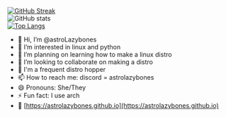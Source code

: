 [![GitHub Streak](https://streak-stats.demolab.com?user=astrolazybones&theme=catppuccin-mocha)](https://git.io/streak-stats)
<br>
![GitHub stats](https://github-readme-stats.vercel.app/api?username=astrolazybones&show_icons=true&theme=catppuccin_mocha)
<br>
[![Top Langs](https://github-readme-stats.vercel.app/api/top-langs/?username=astrolazybones&layout=pie&theme=catppuccin_mocha)](https://github.com/anuraghazra/github-readme-stats)
- 👋 Hi, I’m @astroLazybones
- 👀 I’m interested in linux and python
- 🌱 I’m planning on learning how to make a linux distro 
- 💞️ I’m looking to collaborate on making a distro
- 🦗 I'm a frequent distro hopper
- 📫 How to reach me: discord = astrolazybones
- 😄 Pronouns: She/They
- ⚡ Fun fact: I use arch
- 🌃 [https://astrolazybones.github.io](https://astrolazybones.github.io)

<!---
astroLazybones/astroLazybones is a ✨ special ✨ repository because its `README.md` (this file) appears on your GitHub profile.
You can click the Preview link to take a look at your changes.
--->
